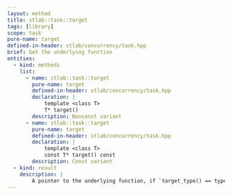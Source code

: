 ```yaml
---
layout: method
title: stlab::task::target
tags: [library]
scope: task
pure-name: target
defined-in-header: stlab/concurrency/task.hpp
brief: Get the underlying function
entities:
  - kind: methods
    list:
      - name: stlab::task::target
        pure-name: target
        defined-in-header: stlab/concurrency/task.hpp 
        declaration: |
            template <class T>
            T* target()
        description: Nonconst variant
      - name: stlab::task::target
        pure-name: target
        defined-in-header: stlab/concurrency/task.hpp 
        declaration: |
            template <class T>
            const T* target() const
        description: Const variant
  - kind: result
    description: |
        A pointer to the underlying function, if `target_type() == typeid(T)`. Otherwise, `nullptr`.
---
```

